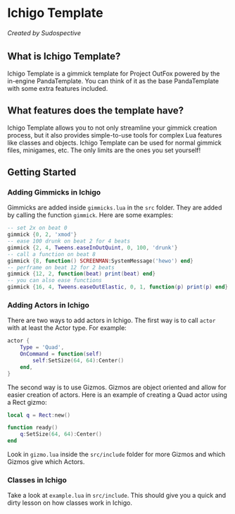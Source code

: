 # Ichigo Template
###### Created by Sudospective

## What is Ichigo Template?
Ichigo Template is a gimmick template for Project OutFox powered by the in-engine PandaTemplate. You can think of it as the base PandaTemplate with some extra features included.

## What features does the template have?
Ichigo Template allows you to not only streamline your gimmick creation process, but it also provides simple-to-use tools for complex Lua features like classes and objects. Ichigo Template can be used for normal gimmick files, minigames, etc. The only limits are the ones you set yourself!

## Getting Started
### Adding Gimmicks in Ichigo
Gimmicks are added inside `gimmicks.lua` in the `src` folder. They are added by calling the function `gimmick`. Here are some examples:
```lua
-- set 2x on beat 0
gimmick {0, 2, 'xmod'}
-- ease 100 drunk on beat 2 for 4 beats
gimmick {2, 4, Tweens.easeInOutQuint, 0, 100, 'drunk'}
-- call a function on beat 8
gimmick {8, function() SCREENMAN:SystemMessage('hewo') end}
-- perframe on beat 12 for 2 beats
gimmick {12, 2, function(beat) print(beat) end}
-- you can also ease functions
gimmick {16, 4, Tweens.easeOutElastic, 0, 1, function(p) print(p) end}
```
### Adding Actors in Ichigo
There are two ways to add actors in Ichigo. The first way is to call `actor` with at least the Actor type. For example:
```lua
actor {
	Type = 'Quad',
	OnCommand = function(self)
		self:SetSize(64, 64):Center()
	end,
}
```
The second way is to use Gizmos. Gizmos are object oriented and allow for easier creation of actors. Here is an example of creating a Quad actor using a Rect gizmo:
```lua
local q = Rect:new()

function ready()
	q:SetSize(64, 64):Center()
end
```
Look in `gizmo.lua` inside the `src/include` folder for more Gizmos and which Gizmos give which Actors.
### Classes in Ichigo
Take a look at `example.lua` in `src/include`. This should give you a quick and dirty lesson on how classes work in Ichigo.
